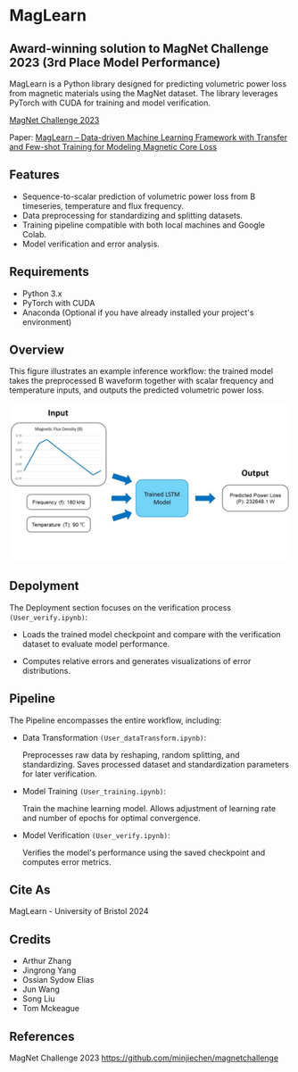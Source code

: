 
# MagLearn

## Award-winning solution to MagNet Challenge 2023 (3rd Place Model Performance)

MagLearn is a Python library designed for predicting volumetric power loss from magnetic materials using the MagNet dataset. The library leverages PyTorch with CUDA for training and model verification.

[MagNet Challenge 2023](https://github.com/minjiechen/magnetchallenge)

Paper: [MagLearn – Data-driven Machine Learning Framework with Transfer and Few-shot Training for Modeling Magnetic Core Loss](https://research-information.bris.ac.uk/en/publications/maglearn-data-driven-machine-learning-framework-with-transfer-and)

## Features

- Sequence-to-scalar prediction of volumetric power loss from B timeseries, temperature and flux frequency. 
- Data preprocessing for standardizing and splitting datasets.
- Training pipeline compatible with both local machines and Google Colab.
- Model verification and error analysis.

## Requirements

- Python 3.x
- PyTorch with CUDA
- Anaconda (Optional if you have already installed your project's environment)

## Overview 

This figure illustrates an example inference workflow: the trained model takes the preprocessed B waveform together with scalar frequency and temperature inputs, and outputs the predicted volumetric power loss.

![Pipeline Overview](<Document/Pipeline Overview.jpg>)

## Depolyment

The Deployment section focuses on the verification process `(User_verify.ipynb)`:

- Loads the trained model checkpoint and compare with the verification dataset to evaluate model performance.

- Computes relative errors and generates visualizations of error distributions.


## Pipeline

The Pipeline encompasses the entire workflow, including:

- Data Transformation `(User_dataTransform.ipynb)`:

    Preprocesses raw data by reshaping, random splitting, and standardizing.  Saves processed dataset and standardization parameters for later verification.

- Model Training `(User_training.ipynb)`:

    Train the machine learning model. Allows adjustment of learning rate and number of epochs for optimal convergence.

- Model Verification `(User_verify.ipynb)`:

    Verifies the model's performance using the saved checkpoint and computes error metrics.



## Cite As

MagLearn - University of Bristol 2024

## Credits
- Arthur Zhang
- Jingrong Yang
- Ossian Sydow Elias
- Jun Wang
- Song Liu
- Tom Mckeague

## References

MagNet Challenge 2023 https://github.com/minjiechen/magnetchallenge
